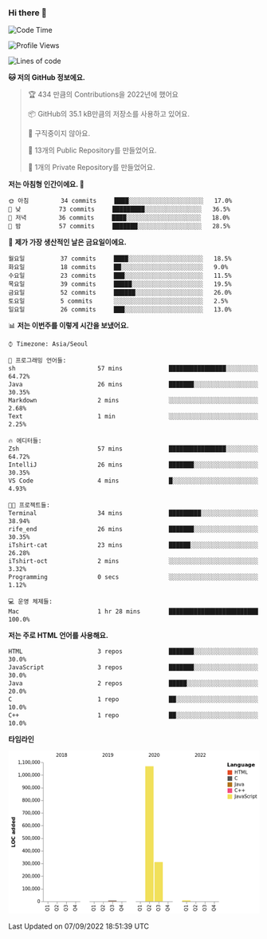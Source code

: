 ### Hi there 👋

<!--
**otm0937/otm0937** is a ✨ _special_ ✨ repository because its `README.md` (this file) appears on your GitHub profile.

Here are some ideas to get you started:

- 🔭 I’m currently working on ...
- 🌱 I’m currently learning ...
- 👯 I’m looking to collaborate on ...
- 🤔 I’m looking for help with ...
- 💬 Ask me about ...
- 📫 How to reach me: ...
- 😄 Pronouns: ...
- ⚡ Fun fact: ...
-->

  <!--START_SECTION:waka-->
![Code Time](http://img.shields.io/badge/Code%20Time-378%20hrs%2036%20mins-blue)

![Profile Views](http://img.shields.io/badge/Profile%20Views-0-blue)

![Lines of code](https://img.shields.io/badge/%EC%A0%80%EB%8A%94%20%EC%97%AC%ED%83%9C%EA%B9%8C%EC%A7%80%20-1%20Million%20%EC%A4%84%EC%9D%98%20%EC%BD%94%EB%93%9C%EB%A5%BC%20%EC%9E%91%EC%84%B1%ED%96%88%EC%96%B4%EC%9A%94.-blue)

**🐱 저의 GitHub 정보에요.** 

> 🏆 434 만큼의 Contributions을 2022년에 했어요
 > 
> 📦 GitHub의 35.1 kB만큼의 저장소를 사용하고 있어요. 
 > 
> 🚫 구직중이지 않아요.
 > 
> 📜 13개의 Public Repository를 만들었어요. 
 > 
> 🔑 1개의 Private Repository를 만들었어요. 
 > 
**저는 아침형 인간이에요. 🐤** 

```text
🌞 아침         34 commits     ████░░░░░░░░░░░░░░░░░░░░░   17.0% 
🌆 낮　         73 commits     █████████░░░░░░░░░░░░░░░░   36.5% 
🌃 저녁         36 commits     ████░░░░░░░░░░░░░░░░░░░░░   18.0% 
🌙 밤　         57 commits     ███████░░░░░░░░░░░░░░░░░░   28.5%

```
📅 **제가 가장 생산적인 날은 금요일이에요.** 

```text
월요일          37 commits     ████░░░░░░░░░░░░░░░░░░░░░   18.5% 
화요일          18 commits     ██░░░░░░░░░░░░░░░░░░░░░░░   9.0% 
수요일          23 commits     ███░░░░░░░░░░░░░░░░░░░░░░   11.5% 
목요일          39 commits     █████░░░░░░░░░░░░░░░░░░░░   19.5% 
금요일          52 commits     ██████░░░░░░░░░░░░░░░░░░░   26.0% 
토요일          5 commits      ░░░░░░░░░░░░░░░░░░░░░░░░░   2.5% 
일요일          26 commits     ███░░░░░░░░░░░░░░░░░░░░░░   13.0%

```


📊 **저는 이번주를 이렇게 시간을 보냈어요.** 

```text
⌚︎ Timezone: Asia/Seoul

💬 프로그래밍 언어들: 
sh                       57 mins             ████████████████░░░░░░░░░   64.72% 
Java                     26 mins             ███████░░░░░░░░░░░░░░░░░░   30.35% 
Markdown                 2 mins              ░░░░░░░░░░░░░░░░░░░░░░░░░   2.68% 
Text                     1 min               ░░░░░░░░░░░░░░░░░░░░░░░░░   2.25%

🔥 에디터들: 
Zsh                      57 mins             ████████████████░░░░░░░░░   64.72% 
IntelliJ                 26 mins             ███████░░░░░░░░░░░░░░░░░░   30.35% 
VS Code                  4 mins              █░░░░░░░░░░░░░░░░░░░░░░░░   4.93%

🐱‍💻 프로젝트들: 
Terminal                 34 mins             █████████░░░░░░░░░░░░░░░░   38.94% 
rife_end                 26 mins             ███████░░░░░░░░░░░░░░░░░░   30.35% 
iTshirt-cat              23 mins             ██████░░░░░░░░░░░░░░░░░░░   26.28% 
iTshirt-oct              2 mins              ░░░░░░░░░░░░░░░░░░░░░░░░░   3.32% 
Programming              0 secs              ░░░░░░░░░░░░░░░░░░░░░░░░░   1.12%

💻 운영 체제들: 
Mac                      1 hr 28 mins        █████████████████████████   100.0%

```

**저는 주로 HTML 언어를 사용해요.** 

```text
HTML                     3 repos             ███████░░░░░░░░░░░░░░░░░░   30.0% 
JavaScript               3 repos             ███████░░░░░░░░░░░░░░░░░░   30.0% 
Java                     2 repos             █████░░░░░░░░░░░░░░░░░░░░   20.0% 
C                        1 repo              ██░░░░░░░░░░░░░░░░░░░░░░░   10.0% 
C++                      1 repo              ██░░░░░░░░░░░░░░░░░░░░░░░   10.0%

```


**타임라인**

![Chart not found](https://raw.githubusercontent.com/otm0937/otm0937/main/charts/bar_graph.png) 


 Last Updated on 07/09/2022 18:51:39 UTC
<!--END_SECTION:waka-->
